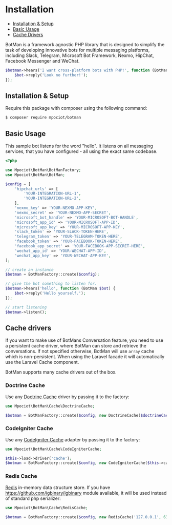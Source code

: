 # Installation

- [Installation & Setup](#installation-setup)
- [Basic Usage](#basic-usage)
- [Cache Drivers](#cache-drivers)

BotMan is a framework agnostic PHP library that is designed to simplify the task of developing innovative bots for multiple messaging platforms, including Slack, Telegram, Microsoft Bot Framework, Nexmo, HipChat, Facebook Messenger and WeChat.

```php
$botman->hears('I want cross-platform bots with PHP!', function (BotMan $bot) {
    $bot->reply('Look no further!');
});
```

<a id="installation-setup"></a>
## Installation & Setup

Require this package with composer using the following command:

```sh
$ composer require mpociot/botman
```

<a id="basic-usage"></a>
## Basic Usage

This sample bot listens for the word "hello".
It listens on all messaging services, that you have configured - all using the exact same codebase.

```php
<?php

use Mpociot\BotMan\BotManFactory;
use Mpociot\BotMan\BotMan;

$config = [
    'hipchat_urls' => [
        'YOUR-INTEGRATION-URL-1',
        'YOUR-INTEGRATION-URL-2',
    ],
    'nexmo_key' => 'YOUR-NEXMO-APP-KEY',
    'nexmo_secret' => 'YOUR-NEXMO-APP-SECRET',
    'microsoft_bot_handle' => 'YOUR-MICROSOFT-BOT-HANDLE',
    'microsoft_app_id' => 'YOUR-MICROSOFT-APP-ID',
    'microsoft_app_key' => 'YOUR-MICROSOFT-APP-KEY',
    'slack_token' => 'YOUR-SLACK-TOKEN-HERE',
    'telegram_token' => 'YOUR-TELEGRAM-TOKEN-HERE',
    'facebook_token' => 'YOUR-FACEBOOK-TOKEN-HERE',
    'facebook_app_secret' => 'YOUR-FACEBOOK-APP-SECRET-HERE',
    'wechat_app_id' => 'YOUR-WECHAT-APP-ID',
    'wechat_app_key' => 'YOUR-WECHAT-APP-KEY',
];

// create an instance
$botman = BotManFactory::create($config);

// give the bot something to listen for.
$botman->hears('hello', function (BotMan $bot) {
    $bot->reply('Hello yourself.');
});

// start listening
$botman->listen();
```

<a id="cache-drivers"></a>
## Cache drivers

If you want to make use of BotMans Conversation feature, you need to use a persistent cache driver, where BotMan can store and retrieve the conversations.
If not specified otherwise, BotMan will use ``array`` cache which is non-persistent. When using the Laravel facade it will automatically use the Laravel Cache component.

BotMan supports many cache drivers out of the box.

<a id="doctrine-cache"></a>
### Doctrine Cache
Use any [Doctrine Cache](http://docs.doctrine-project.org/projects/doctrine-orm/en/latest/reference/caching.html) driver by passing it to the factory:

```php
use Mpociot\BotMan\Cache\DoctrineCache;

$botman = BotManFactory::create($config, new DoctrineCache($doctrineCacheDriver));
```

<a id="codeigniter-cache"></a>
### CodeIgniter Cache
Use any [CodeIgniter Cache](https://www.codeigniter.com/userguide3/libraries/caching.html) adapter by passing it to the factory:

```php
use Mpociot\BotMan\Cache\CodeIgniterCache;

$this->load->driver('cache');
$botman = BotManFactory::create($config, new CodeIgniterCache($this->cache->file));
```

<a id="redis-cache"></a>
### Redis Cache
[Redis](https://redis.io) in-memory data structure store. If you have https://github.com/igbinary/igbinary module available, it will be used instead of standard php serializer:

```php
use Mpociot\BotMan\Cache\RedisCache;

$botman = BotManFactory::create($config, new RedisCache('127.0.0.1', 6379));
```
